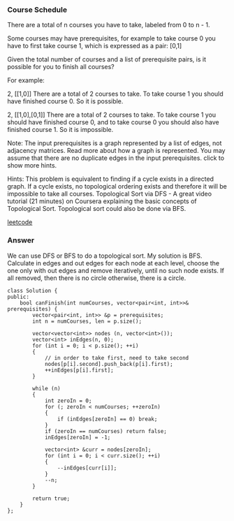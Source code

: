### Course Schedule
There are a total of n courses you have to take, labeled from 0 to n - 1.

Some courses may have prerequisites, for example to take course 0 you have to first take course 1, which is expressed as a pair: [0,1]

Given the total number of courses and a list of prerequisite pairs, is it possible for you to finish all courses?

For example:

2, [[1,0]]
There are a total of 2 courses to take. To take course 1 you should have finished course 0. So it is possible.

2, [[1,0],[0,1]]
There are a total of 2 courses to take. To take course 1 you should have finished course 0, and to take course 0 you should also have finished course 1. So it is impossible.

Note:
The input prerequisites is a graph represented by a list of edges, not adjacency matrices. Read more about how a graph is represented.
You may assume that there are no duplicate edges in the input prerequisites.
click to show more hints.

Hints:
This problem is equivalent to finding if a cycle exists in a directed graph. If a cycle exists, no topological ordering exists and therefore it will be impossible to take all courses.
Topological Sort via DFS - A great video tutorial (21 minutes) on Coursera explaining the basic concepts of Topological Sort.
Topological sort could also be done via BFS.

[leetcode](https://leetcode.com/problems/course-schedule/description/)

### Answer 
We can use DFS or BFS to do a topological sort. My solution is BFS. Calculate in edges and out edges for each node at each level, choose the one only with out edges and remove iteratively, until no such node exists. If all removed, then there is no circle otherwise, there is a circle. 

	class Solution {
	public:
	    bool canFinish(int numCourses, vector<pair<int, int>>& prerequisites) {
	        vector<pair<int, int>> &p = prerequisites;
	        int n = numCourses, len = p.size();
	        
	        vector<vector<int>> nodes (n, vector<int>());
	        vector<int> inEdges(n, 0);
	        for (int i = 0; i < p.size(); ++i)
	        {
	            // in order to take first, need to take second
	            nodes[p[i].second].push_back(p[i].first);
	            ++inEdges[p[i].first];
	        }
	        
	        while (n)
	        {
	            int zeroIn = 0;
	            for (; zeroIn < numCourses; ++zeroIn)
	            {
	                if (inEdges[zeroIn] == 0) break;
	            }
	            if (zeroIn == numCourses) return false;
	            inEdges[zeroIn] = -1;
	            
	            vector<int> &curr = nodes[zeroIn];
	            for (int i = 0; i < curr.size(); ++i)
	            {
	                --inEdges[curr[i]];
	            }
	            --n;
	        }
	        
	        return true;
	    }
	};